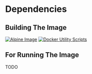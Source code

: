 # Dependencies

## Building The Image
[![Alpine Image](https://img.shields.io/badge/alpine-3.15.0-blue)](https://hub.docker.com/_/alpine)
[![Docker Utility Scripts](https://img.shields.io/badge/docker%20utils-0.2.2--beta-blue)](https://github.com/deepworks-net/docker-utils/releases/tag/v0.2.2-beta)

## For Running The Image
TODO